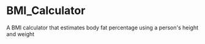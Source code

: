 # BMI_Calculator
A BMI calculator that estimates body fat percentage using a person's height and weight
